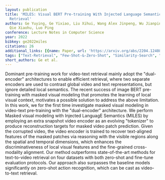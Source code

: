 ```yaml
---
layout: publication
title: 'MILES: Visual BERT Pre-training With Injected Language Semantics For Video-text
  Retrieval'
authors: Ge Yuying, Ge Yixiao, Liu Xihui, Wang Alex Jinpeng, Wu Jianping, Shan Ying,
  Qie Xiaohu, Luo Ping
conference: Lecture Notes in Computer Science
year: 2022
bibkey: ge2022miles
citations: 26
additional_links: [{name: Paper, url: 'https://arxiv.org/abs/2204.12408'}]
tags: ["Text-Retrieval", "Few-Shot-&-Zero-Shot", "Similarity-Search", "Datasets", "Evaluation", "Video-Retrieval"]
short_authors: Ge et al.
---
```

Dominant pre-training work for video-text retrieval mainly adopt the
"dual-encoder" architectures to enable efficient retrieval, where two separate
encoders are used to contrast global video and text representations, but ignore
detailed local semantics. The recent success of image BERT pre-training with
masked visual modeling that promotes the learning of local visual context,
motivates a possible solution to address the above limitation. In this work, we
for the first time investigate masked visual modeling in video-text
pre-training with the "dual-encoder" architecture. We perform Masked visual
modeling with Injected LanguagE Semantics (MILES) by employing an extra
snapshot video encoder as an evolving "tokenizer" to produce reconstruction
targets for masked video patch prediction. Given the corrupted video, the video
encoder is trained to recover text-aligned features of the masked patches via
reasoning with the visible regions along the spatial and temporal dimensions,
which enhances the discriminativeness of local visual features and the
fine-grained cross-modality alignment. Our method outperforms state-of-the-art
methods for text-to-video retrieval on four datasets with both zero-shot and
fine-tune evaluation protocols. Our approach also surpasses the baseline models
significantly on zero-shot action recognition, which can be cast as
video-to-text retrieval.